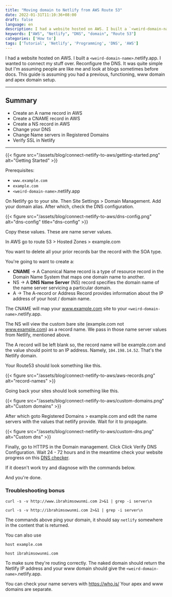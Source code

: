 ```yaml
---
title: "Moving domain to Netlify from AWS Route 53"
date: 2022-01-31T11:10:36+08:00
draft: false
language: en
description: I had a website hosted on AWS. I built a `<weird-domain-name>`.netlify.app. I wanted to connect my stuff over. Reconfigure the DNS. It was quite simple but I'm assuming people are like me and look at blogs sometimes before docs.
keywords: ["AWS", "Netlify", "DNS", "domain", "Route 53"]
categories: ['How to']
tags: ['Tutorial', 'Netlify', 'Programming', 'DNS', 'AWS']
---
```


I had a website hosted on AWS. I built a `<weird-domain-name>`.netlify.app. I wanted to connect my stuff over. Reconfigure the DNS. It was quite simple but I'm assuming people are like me and look at blogs sometimes before docs. This guide is assuming you had a previous, functioning, www domain and apex domain setup.

---
## Summary

* Create an A name record in AWS
* Create a CNAME record in AWS
* Create a NS record in AWS
* Change your DNS 
* Change Name servers in Registered Domains
* Verify SSL in Netlify

---



{{< figure src="/assets/blog/connect-netlify-to-aws/getting-started.png" alt="Getting Started" >}}

Prerequisites:

* ```www.example.com``` 
* ```example.com ```
*  `<weird-domain-name>`.netlify.app

On Netlify go to your site. Then Site Settings > Domain Management. Add your domain alias. 
After which, check the DNS configuration. 


{{< figure src="/assets/blog/connect-netlify-to-aws/dns-config.png" alt="dns-config" title="dns-config" >}}

Copy these values. These are name server values.

In AWS go to route 53 > Hosted Zones > example.com

You want to delete all your prior records bar the record with the SOA type.

You're going to want to create a: 

* **CNAME** -> A Canonical Name record is a type of resource record in the Domain Name System that maps one domain name to another.
* NS -> A **DNS Name Server** (NS) record specifies the domain name of the name server servicing a particular domain.
* A -> The A-record or Address Record provides information about the IP address of your host / domain name.

The CNAME will map your www.example.com site to your `<weird-domain-name>`.netlify.app. 

The NS will view the custom bare site (example.com not www.example.com) as a record name. We pass in those name server values from Netlify, mentioned above.

The A record will be left blank so, the record name will be example.com and the value should point to an IP address. Namely, ```104.198.14.52```. That's the Netlify domain.

Your Route53 should look something like this. 

{{< figure src="/assets/blog/connect-netlify-to-aws/aws-records.png" alt="record-names" >}}

Going back your sites should look something like this.

{{< figure src="/assets/blog/connect-netlify-to-aws/custom-domains.png" alt="Custom domains" >}}

After which goto Registered Domains > example.com and edit the name servers with the values that netlify provide. Wait for it to propagate.

{{< figure src="/assets/blog/connect-netlify-to-aws/custom-dns.png" alt="Custom dns" >}}

Finally, go to HTTPS in the Domain management. Click Click Verify DNS Configuration. Wait 24 - 72 hours and in the meantime check your website progress on this [DNS checker](https://www.whatsmydns.net).

If it doesn't work try and diagnose with the commands below. 

And you're done.

### Troubleshooting bonus

```curl -s -v http://www.ibrahimsowunmi.com 2>&1 | grep -i server\n```

```curl -s -v http://ibrahimsowunmi.com 2>&1 | grep -i server\n```

The commands above ping your domain, it should say `netlify` somewhere in the content that is returned.

You can also use 

```host example.com``` 

```host ibrahimsowunmi.com```

To make sure they're routing correctly. The naked domain should return the Netlify IP address and your www domain should give the `<weird-domain-name>`.netlify.app. 

You can check your name servers with https://who.is/
Your apex and www domains are separate.

